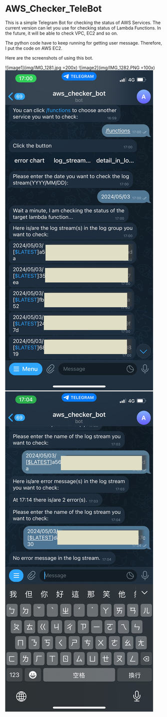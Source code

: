 # AWS_Checker_TeleBot
This is a simple Telegram Bot for checking the status of AWS Services. The current version can let you use for checking status of Lambda Functions. In the future, it will be able to check VPC, EC2 and so on.



The python code have to keep running for getting user message. Therefore, I put the code on AWS EC2.

Here are the screenshots of using this bot.

![image1](img/IMG_1281.jpg =200x) ![image2](img/IMG_1282.PNG =100x)![image3](img/IMG_1285.JPG) ![image4](img/IMG_1286.JPG)
